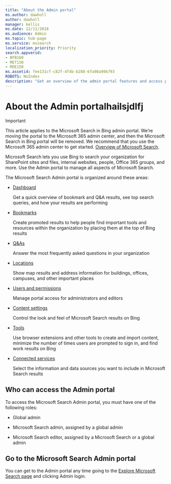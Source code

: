 ```yaml
---
title: "About the Admin portal"
ms.author: dawholl
author: dawholl
manager: kellis
ms.date: 12/11/2018
ms.audience: Admin
ms.topic: hub-page
ms.service: mssearch
localization_priority: Priority
search.appverid:
- BFB160
- MET150
- MOE150
ms.assetid: fee131cf-c82f-4f4b-b288-6fa98a99b793
ROBOTS: NoIndex
description: "Get an overview of the admin portal features and access permissions available with Microsoft Search"
---
```


# About the Admin portalhailsjdlfj

> [!IMPORTANT]
> This article applies to the Microsoft Search in Bing admin portal. We’re moving the portal to the Microsoft 365 admin center, and then the Microsoft Search in Bing portal will be removed. We recommend that you use the Microsoft 365 admin center to get started. [Overview of Microsoft Search](overview-microsoft-search.md).

    
Microsoft Search lets you use Bing to search your organization for SharePoint sites and files, internal websites, people, Office 365 groups, and more. Use the Admin portal to manage all aspects of Microsoft Search.
  
The Microsoft Search Admin portal is organized around these areas:
  
- [Dashboard](get-insights.md)
    
    Get a quick overview of bookmark and Q&A results, see top search queries, and how your results are performing
    
- [Bookmarks](create-and-manage-bookmarks.md)
    
    Create promoted results to help people find important tools and resources within the organization by placing them at the top of Bing results
    
- [Q&As](create-and-manage-qas.md)
    
    Answer the most frequently asked questions in your organization
    
- [Locations](add-a-location.md)
    
    Show map results and address information for buildings, offices, campuses, and other important places
    
- [Users and permissions](add-users.md)
    
    Manage portal access for administrators and editors
    
- [Content settings](content-settings.md)
    
    Control the look and feel of Microsoft Search results on Bing
    
- [Tools](admin-portal-tools.md)
    
    Use browser extensions and other tools to create and import content, minimize the number of times users are prompted to sign in, and find work results on Bing
    
- [Connected services](connected-services.md)
    
    Select the information and data sources you want to include in Microsoft Search results
    
## Who can access the Admin portal

To access the Microsoft Search Admin portal, you must have one of the following roles:
  
- Global admin
    
- Microsoft Search admin, assigned by a global admin
    
- Microsoft Search editor, assigned by a Microsoft Search or a global admin
    
## Go to the Microsoft Search Admin portal

You can get to the Admin portal any time going to the [Explore Microsoft Search page](https://www.bing.com/business/explore) and clicking Admin login. 